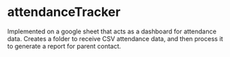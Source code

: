 # attendanceTracker
Implemented on a google sheet that acts as a dashboard for attendance data. Creates a folder to receive CSV attendance data, and then process it to generate a report for parent contact. 
